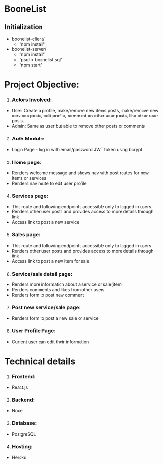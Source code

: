 # BooneList

## Initialization
 - boonelist-client/ 
    - "npm install"
 - boonelist-server/ 
   - "npm install"
   - "psql < boonelist.sql"
   - "npm start"

# Project Objective:
1. ### Actors Involved:  
 - User: Create a profile, make/remove new items posts, make/remove new services posts, edit profile, comment on other user posts, like other user posts.
 -  Admin: Same as user but able to remove other posts or comments

2. ### Auth Module:
 -  Login Page - log in with email/password JWT token using bcrypt
3. ###  Home page:  
 - Renders welcome message and shows nav with post routes for new items or services
 - Renders nav route to edit user profile
4. ### Services page:
 - This route and following endpoints accessible only to logged in users
 - Renders other user posts and provides access to more details through link
 - Access link to post a new service
5. ### Sales page:
 - This route and following endpoints accessible only to logged in users
 - Renders other user posts and provides access to more details through link
 - Access link to post a new item for sale
6. ### Service/sale detail page:
 - Renders more information about a service or sale(item)
 - Renders comments and likes from other users
 - Renders form to post new comment
7. ### Post new service/sale page:
 - Renders form to post a new sale or service
8. ### User Profile Page:
 -  Current user can edit their information

# Technical details
1. ### Frontend:  
 - React.js

2. ### Backend:
 -  Node
 
3. ###  Database:  
 - PostgreSQL
 
4. ###  Hosting:  
 -  Heroku
